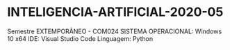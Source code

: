 # INTELIGENCIA-ARTIFICIAL-2020-05
Semestre EXTEMPORÂNEO - COM024
SISTEMA OPERACIONAL: Windows 10 x64
IDE: Visual Studio Code
Linguagem: Python
